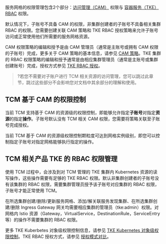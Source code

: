 服务网格的权限管理包含2个部分：[访问管理（CAM）](https://intl.cloud.tencent.com/document/product/598/17848) 权限与 [容器服务（TKE） RBAC](https://intl.cloud.tencent.com/document/product/457/37366) 权限。

默认情况下，子账号不具备 CAM 的权限，非集群创建者的子账号不具备相关集群 RBAC 的权限。您需要创建关联 CAM 策略和 TKE RBAC 授权策略来允许子账号访问或正常使用他们所需要的服务网格资源。

CAM 权限策略的编辑和授予是由 CAM 管理员（通常是主账号或拥有 CAM 权限的子账号）完成，更多关于 CAM 策略的基本信息，请参见 [CAM 策略](https://intl.cloud.tencent.com/document/product/598/32668)。TKE 集群的 RBAC 权限策略的编辑和授予通常是由相应集群管理员（通常是主账号或集群创建账号）完成，授权方式参见 [TKE RBAC 授权](https://intl.cloud.tencent.com/document/product/457/37368)。

>?若您不需要对子账户进行 TCM 相关资源的访问管理，您可以跳过此章节，跳过这些部分不会影响您对文档中其余部分的理解和使用。

##  TCM 基于 CAM 的权限控制
当前 TCM 支持基于 CAM 的资源级的权限控制，即能够允许指定**子账号**对指定**资源**的指定**操作**。子账号默认没有 TCM 相关 CAM 权限，您需要将策略关联至子账号完成授权。

当前 TCM 基于 CAM 的资源级权限控制颗粒度可达到网格实例级别，即您可以控制指定子账号对指定网格能够执行指定的操作。

##  TCM 相关产品 TKE 的 RBAC 权限管理

使用 TCM 过程中，会涉及到对 TCM 管理的 TKE 集群内 Kubernetes 资源的读写操作，这些操作需要有足够的 TKE RBAC 权限。默认非集群创建者的子账号没有该集群的 RBAC 权限，需要集群管理员授予该子账号对应集群的 RBAC 权限，子账号才能正常使用 TCM。

在所选集群创建/删除/更新服务网格、添加/解关联服务发现集群、在所选集群创建/删除 Ingress Gateway 网关均需要相应集群的管理员（tke:admin）权限。对网格内 Istio 资源（Gateway，VirtualService，DestinationRule，ServiceEntry 等）的操作不需要集群的 RBAC 权限。

更多 TKE Kuberbetes 对象级权限控制信息，请参见 [TKE Kubernetes 对象级权限控制](https://intl.cloud.tencent.com/document/product/457/37366)。TKE RBAC 授权方式，请参见 [授权模式对比](https://intl.cloud.tencent.com/document/product/457/37367)。
